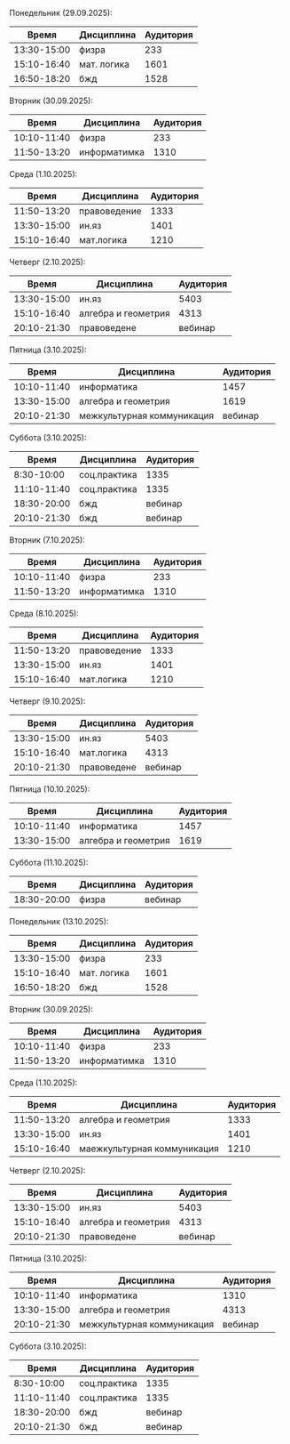 Понедельник (29.09.2025):

| Время       | Дисциплина  | Аудитория |
| ----------- | ----------- | --------- |
| 13:30-15:00 | физра       | 233       |
| 15:10-16:40 | мат. логика | 1601      |
| 16:50-18:20 | бжд         | 1528      |

Вторник (30.09.2025):

| Время       | Дисциплина   | Аудитория |
| ----------- | ------------ | --------- |
| 10:10-11:40 | физра        | 233       |
| 11:50-13:20 | информатимка | 1310      |

Среда (1.10.2025):

| Время       | Дисциплина   | Аудитория |
| ----------- | ------------ | --------- |
| 11:50-13:20 | правоведение | 1333      |
| 13:30-15:00 | ин.яз        | 1401      |
| 15:10-16:40 | мат.логика   | 1210      |

Четверг (2.10.2025):

| Время       | Дисциплина          | Аудитория |
| ----------- | ------------------- | --------- |
| 13:30-15:00 | ин.яз               | 5403      |
| 15:10-16:40 | алгебра и геометрия | 4313      |
| 20:10-21:30 | правоведене         | вебинар   |

Пятница (3.10.2025):

| Время       | Дисциплина                 | Аудитория |
| ----------- | -------------------------- | --------- |
| 10:10-11:40 | информатика                | 1457      |
| 13:30-15:00 | алгебра и геометрия        | 1619      |
| 20:10-21:30 | межкультурная коммуникация | вебинар   |

Суббота (3.10.2025):

| Время       | Дисциплина   | Аудитория |
| ----------- | ------------ | --------- |
| 8:30-10:00  | соц.практика | 1335      |
| 11:10-11:40 | соц.практика | 1335      |
| 18:30-20:00 | бжд          | вебинар   |
| 20:10-21:30 | бжд          | вебинар   |
Вторник (7.10.2025):

| Время       | Дисциплина   | Аудитория |
| ----------- | ------------ | --------- |
| 10:10-11:40 | физра        | 233       |
| 11:50-13:20 | информатимка | 1310      |

Среда (8.10.2025):

| Время       | Дисциплина   | Аудитория |
| ----------- | ------------ | --------- |
| 11:50-13:20 | правоведение | 1333      |
| 13:30-15:00 | ин.яз        | 1401      |
| 15:10-16:40 | мат.логика   | 1210      |

Четверг (9.10.2025):

| Время       | Дисциплина  | Аудитория |
| ----------- | ----------- | --------- |
| 13:30-15:00 | ин.яз       | 5403      |
| 15:10-16:40 | мат.логика  | 4313      |
| 20:10-21:30 | правоведене | вебинар   |

Пятница (10.10.2025):

| Время       | Дисциплина          | Аудитория |
| ----------- | ------------------- | --------- |
| 10:10-11:40 | информатика         | 1457      |
| 13:30-15:00 | алгебра и геометрия | 1619      |

Суббота (11.10.2025):

| Время       | Дисциплина | Аудитория |
| ----------- | ---------- | --------- |
| 18:30-20:00 | физра      | вебинар   |
Понедельник (13.10.2025):

| Время       | Дисциплина  | Аудитория |
| ----------- | ----------- | --------- |
| 13:30-15:00 | физра       | 233       |
| 15:10-16:40 | мат. логика | 1601      |
| 16:50-18:20 | бжд         | 1528      |

Вторник (30.09.2025):

| Время       | Дисциплина   | Аудитория |
| ----------- | ------------ | --------- |
| 10:10-11:40 | физра        | 233       |
| 11:50-13:20 | информатимка | 1310      |

Среда (1.10.2025):

| Время       | Дисциплина                  | Аудитория |
| ----------- | --------------------------- | --------- |
| 11:50-13:20 | алгебра и геометрия         | 1333      |
| 13:30-15:00 | ин.яз                       | 1401      |
| 15:10-16:40 | маежкультурная коммуникация | 1210      |

Четверг (2.10.2025):

| Время       | Дисциплина          | Аудитория |
| ----------- | ------------------- | --------- |
| 13:30-15:00 | ин.яз               | 5403      |
| 15:10-16:40 | алгебра и геометрия | 4313      |
| 20:10-21:30 | правоведене         | вебинар   |

Пятница (3.10.2025):

| Время       | Дисциплина                 | Аудитория |
| ----------- | -------------------------- | --------- |
| 10:10-11:40 | информатика                | 1310      |
| 13:30-15:00 | алгебра и геометрия        | 4313      |
| 20:10-21:30 | межкультурная коммуникация | вебинар   |

Суббота (3.10.2025):

| Время       | Дисциплина   | Аудитория |
| ----------- | ------------ | --------- |
| 8:30-10:00  | соц.практика | 1335      |
| 11:10-11:40 | соц.практика | 1335      |
| 18:30-20:00 | бжд          | вебинар   |
| 20:10-21:30 | бжд          | вебинар   |